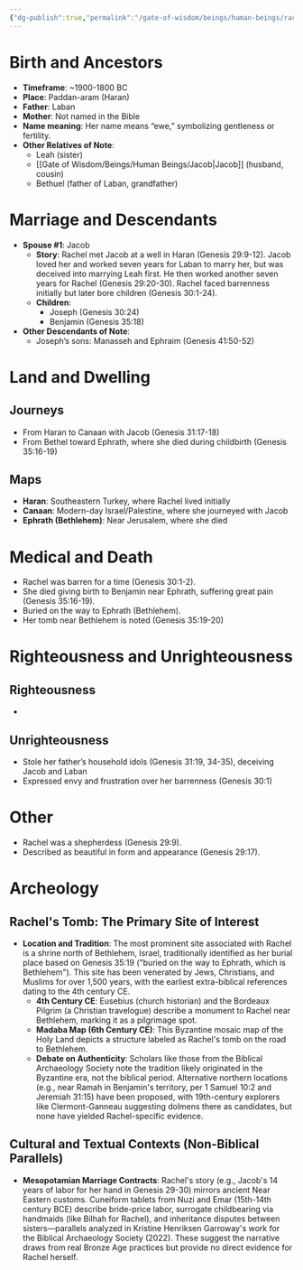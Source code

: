 ```yaml
---
{"dg-publish":true,"permalink":"/gate-of-wisdom/beings/human-beings/rachel/","tags":["#GateWisdom","Being","HumanBeing","R"]}
---
```


# Birth and Ancestors
- **Timeframe**: ~1900-1800 BC
- **Place**: Paddan-aram (Haran)
- **Father**: Laban
- **Mother**: Not named in the Bible
- **Name meaning**: Her name means “ewe,” symbolizing gentleness or fertility.
- **Other Relatives of Note**:
  - Leah (sister)
  - [[Gate of Wisdom/Beings/Human Beings/Jacob\|Jacob]] (husband, cousin)
  - Bethuel (father of Laban, grandfather)

# Marriage and Descendants
- **Spouse #1**: Jacob
  - **Story**: Rachel met Jacob at a well in Haran (Genesis 29:9-12). Jacob loved her and worked seven years for Laban to marry her, but was deceived into marrying Leah first. He then worked another seven years for Rachel (Genesis 29:20-30). Rachel faced barrenness initially but later bore children (Genesis 30:1-24).
  - **Children**: 
    - Joseph (Genesis 30:24)
    - Benjamin (Genesis 35:18)
- **Other Descendants of Note**:
  - Joseph’s sons: Manasseh and Ephraim (Genesis 41:50-52)

# Land and Dwelling
## Journeys
- From Haran to Canaan with Jacob (Genesis 31:17-18)
- From Bethel toward Ephrath, where she died during childbirth (Genesis 35:16-19)

## Maps
- **Haran**: Southeastern Turkey, where Rachel lived initially
- **Canaan**: Modern-day Israel/Palestine, where she journeyed with Jacob
- **Ephrath (Bethlehem)**: Near Jerusalem, where she died

# Medical and Death
- Rachel was barren for a time (Genesis 30:1-2). 
- She died giving birth to Benjamin near Ephrath, suffering great pain (Genesis 35:16-19).
- Buried on the way to Ephrath (Bethlehem).
- Her tomb near Bethlehem is noted (Genesis 35:19-20)

# Righteousness and Unrighteousness
## Righteousness
- 

## Unrighteousness
- Stole her father’s household idols (Genesis 31:19, 34-35), deceiving Jacob and Laban
- Expressed envy and frustration over her barrenness (Genesis 30:1)

# Other
- Rachel was a shepherdess (Genesis 29:9).
- Described as beautiful in form and appearance (Genesis 29:17).

# Archeology

## Rachel's Tomb: The Primary Site of Interest
- **Location and Tradition**: The most prominent site associated with Rachel is a shrine north of Bethlehem, Israel, traditionally identified as her burial place based on Genesis 35:19 ("buried on the way to Ephrath, which is Bethlehem"). This site has been venerated by Jews, Christians, and Muslims for over 1,500 years, with the earliest extra-biblical references dating to the 4th century CE.
    - **4th Century CE**: Eusebius (church historian) and the Bordeaux Pilgrim (a Christian travelogue) describe a monument to Rachel near Bethlehem, marking it as a pilgrimage spot.
    - **Madaba Map (6th Century CE)**: This Byzantine mosaic map of the Holy Land depicts a structure labeled as Rachel's tomb on the road to Bethlehem.
  - **Debate on Authenticity**: Scholars like those from the Biblical Archaeology Society note the tradition likely originated in the Byzantine era, not the biblical period. Alternative northern locations (e.g., near Ramah in Benjamin's territory, per 1 Samuel 10:2 and Jeremiah 31:15) have been proposed, with 19th-century explorers like Clermont-Ganneau suggesting dolmens there as candidates, but none have yielded Rachel-specific evidence.

## Cultural and Textual Contexts (Non-Biblical Parallels)
- **Mesopotamian Marriage Contracts**: Rachel's story (e.g., Jacob's 14 years of labor for her hand in Genesis 29-30) mirrors ancient Near Eastern customs. Cuneiform tablets from Nuzi and Emar (15th-14th century BCE) describe bride-price labor, surrogate childbearing via handmaids (like Bilhah for Rachel), and inheritance disputes between sisters—parallels analyzed in Kristine Henriksen Garroway's work for the Biblical Archaeology Society (2022). These suggest the narrative draws from real Bronze Age practices but provide no direct evidence for Rachel herself.